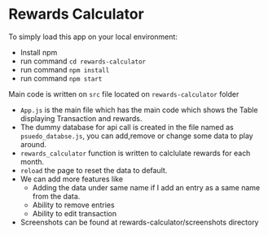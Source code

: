 # Rewards Calculator

To simply load this app on your local environment: 
- Install npm 
- run command `cd rewards-calculator`
- run command `npm install`
- run command `npm start`

Main code is written on `src` file located on `rewards-calculator` folder
- `App.js` is the main file which has the main code which shows the Table displaying Transaction and rewards.
- The dummy database for api call is created in the file named as `psuedo_databse.js`, you can add,remove or change some data to play around. 
- `rewards_calculator` function is written to calclulate rewards for each month. 
- `reload` the page to reset the data to default.
- We can add more features like 
    - Adding the data under same name if I add an entry as a same name from the data.
    - Ability to remove entries
    - Ability to edit transaction
- Screenshots can be found at rewards-calculator/screenshots directory